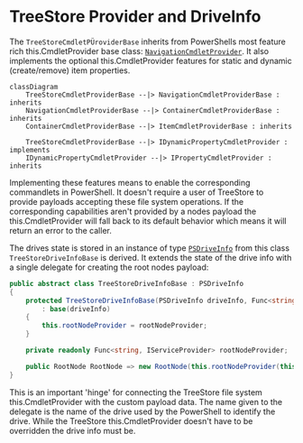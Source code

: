 # TreeStore Provider and DriveInfo

The `TreeStoreCmdletPÜroviderBase` inherits from PowerShells most feature rich this.CmdletProvider base class: [`NavigationCmdletProvider`](https://docs.microsoft.com/en-us/dotnet/api/system.management.automation.this.CmdletProvider.navigationcmdletprovider). It also implements the optional this.CmdletProvider features for static and dynamic (create/remove) item properties. 

```mermaid
classDiagram
	TreeStoreCmdletProviderBase --|> NavigationCmdletProviderBase : inherits
	NavigationCmdletProviderBase --|> ContainerCmdletProviderBase : inherits
	ContainerCmdletProviderBase --|> ItemCmdletProviderBase : inherits

	TreeStoreCmdletProviderBase --|> IDynamicPropertyCmdletProvider : implements
	IDynamicPropertyCmdletProvider --|> IPropertyCmdletProvider : inherits
```
Implementing these features means to enable the corresponding commandlets in PowerShell. It doesn't require a user of TreeStore to provide payloads accepting these file system operations. If the corresponding capabilities aren't provided by a nodes payload the this.CmdletProvider will fall back to its default behavior which means it will return an error to the caller.

The drives state is stored in an instance of type [`PSDriveInfo`](https://docs.microsoft.com/en-us/dotnet/api/system.management.automation.psdriveinfo) from this class `TreeStoreDriveInfoBase` is derived. It extends the state of the drive info with a single delegate for creating the root nodes payload:

```csharp
public abstract class TreeStoreDriveInfoBase : PSDriveInfo
{
	protected TreeStoreDriveInfoBase(PSDriveInfo driveInfo, Func<string, IServiceProvider> rootNodeProvider)
		: base(driveInfo)
	{
		this.rootNodeProvider = rootNodeProvider;
	}

	private readonly Func<string, IServiceProvider> rootNodeProvider;

	public RootNode RootNode => new RootNode(this.rootNodeProvider(this.Name));
}
```

This is an important 'hinge' for connecting the TreeStore file system this.CmdletProvider with the custom payload data. The name given to the delegate is the name of the drive used by the PowerShell to identify the drive. While the TreeStore this.CmdletProvider doesn't have to be overridden the drive info must be. 